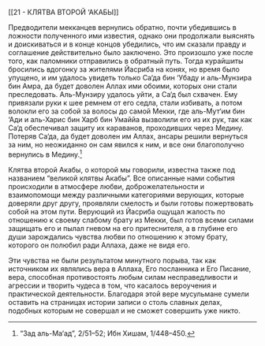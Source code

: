 [[21 - КЛЯТВА ВТОРОЙ ‘АКАБЫ]]

Предводители мекканцев вернулись обратно, почти убедившись в ложности полученного ими известия, однако они продолжали выяснять и доискиваться и в конце концов убедились, что им сказали правду и соглашение действительно было заключено. Это произошло уже после того, как паломники отправились в обратный путь. Тогда курайшиты бросились вдогонку за жителями Йасриба на конях, но время было упущено, и им удалось увидеть только Са‘да бин ‘Убаду и аль-Мунзира бин Амра, да будет доволен Аллах ими обоими, которых они стали преследовать. Аль-Мунзиру удалось уйти, а Са‘д был схвачен. Ему привязали руки к шее ремнем от его седла, стали избивать, а потом волокли его за собой за волосы до самой Мекки, где аль-Мут‘им бин ‘Ади и аль-Харис бин Харб бин Умаййа вызволили его из их рук, так как Са‘д обеспечивал защиту их караванов, проходивших через Медину. Потеряв Са‘да, да будет доволен им Аллах, ансары решили вернуться за ним, но неожиданно он сам явился к ним, и все они благополучно вернулись в Медину.[^1]

Клятва второй Акабы, о которой мы говорили, известна также под названием “великой клятвы Акабы”. Все описанные нами события происходили в атмосфере любви, доброжелательности и взаимопомощи между различными категориями верующих, которые доверяли друг другу, проявляли смелость и были готовы пожертвовать собой на этом пути. Верующий из Йасриба ощущал жалость по отношению к своему слабому брату из Мекки, был готов всеми силами защищать его и пылал гневом на его притеснителя, а в глубине его души зарождались чувства любви по отношению к этому брату, которого он полюбил ради Аллаха, даже не видя его.

Эти чувства не были результатом минутного порыва, так как источником их являлись вера в Аллаха, Его посланника и Его Писание, вера, способная противостоять любым силам несправедливости и агрессии и творить чудеса в том, что касалось вероучения и практической деятельности. Благодаря этой вере мусульмане сумели оставить на страницах истории записи о столь славных делах, подобных которым не совершал и не сможет совершить уже никто.

[^1]: “Зад аль-Ма‘ад”, 2/51–52; Ибн Хишам, 1/448–450.

